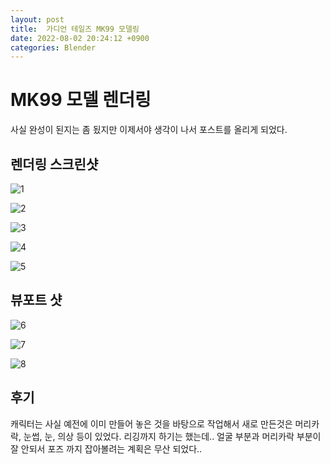 ```yaml
---
layout: post
title:  가디언 테일즈 MK99 모델링
date: 2022-08-02 20:24:12 +0900
categories: Blender
---
```


# MK99 모델 렌더링
사실 완성이 된지는 좀 됬지만 이제서야 생각이 나서 포스트를 올리게 되었다.


## 렌더링 스크린샷

![1](https://imgur.com/Kfn5KaO.png)

![2](https://imgur.com/7eNx1wP.png)

![3](https://imgur.com/WRkolSU.png)

![4](https://imgur.com/WwnYAoK.png)

![5](https://imgur.com/J0K5z0c.png)

## 뷰포트 샷

![6](https://imgur.com/I31QvVM.png)

![7](https://imgur.com/nEOYKuu.png)

![8](https://imgur.com/CVTEMMv.png)

## 후기
캐릭터는 사실 예전에 이미 만들어 놓은 것을 바탕으로 작업해서 새로 만든것은 머리카락, 눈썹, 눈, 의상 등이 있었다. 리깅까지 하기는 했는데.. 얼굴 부분과 머리카락 부분이 잘 안되서 포즈 까지 잡아볼려는 계획은 무산 되었다..